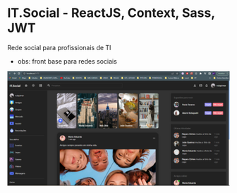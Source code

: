 # IT.Social - ReactJS, Context, Sass, JWT
Rede social para profissionais de TI

- obs: front base para redes sociais

![obs: ainda está em desenvolvimento](./public/tela1.png)
